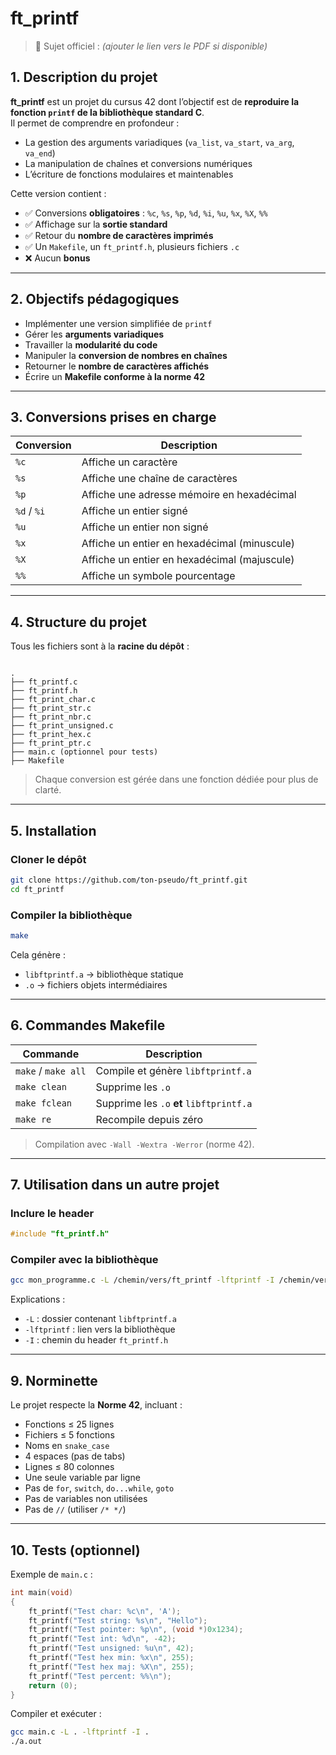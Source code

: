 

# ft_printf

> 📄 Sujet officiel : *(ajouter le lien vers le PDF si disponible)*

## 1. Description du projet  
**ft_printf** est un projet du cursus 42 dont l’objectif est de **reproduire la fonction `printf` de la bibliothèque standard C**.  
Il permet de comprendre en profondeur :
- La gestion des arguments variadiques (`va_list`, `va_start`, `va_arg`, `va_end`)
- La manipulation de chaînes et conversions numériques
- L’écriture de fonctions modulaires et maintenables

Cette version contient :
- ✅ Conversions **obligatoires** : `%c`, `%s`, `%p`, `%d`, `%i`, `%u`, `%x`, `%X`, `%%`
- ✅ Affichage sur la **sortie standard**
- ✅ Retour du **nombre de caractères imprimés**
- ✅ Un `Makefile`, un `ft_printf.h`, plusieurs fichiers `.c`
- ❌ Aucun **bonus**

---

## 2. Objectifs pédagogiques  
- Implémenter une version simplifiée de `printf`  
- Gérer les **arguments variadiques**  
- Travailler la **modularité du code**  
- Manipuler la **conversion de nombres en chaînes**  
- Retourner le **nombre de caractères affichés**  
- Écrire un **Makefile conforme à la norme 42**

---

## 3. Conversions prises en charge

| Conversion | Description |
|------------|-------------|
| `%c` | Affiche un caractère |
| `%s` | Affiche une chaîne de caractères |
| `%p` | Affiche une adresse mémoire en hexadécimal |
| `%d` / `%i` | Affiche un entier signé |
| `%u` | Affiche un entier non signé |
| `%x` | Affiche un entier en hexadécimal (minuscule) |
| `%X` | Affiche un entier en hexadécimal (majuscule) |
| `%%` | Affiche un symbole pourcentage |

---

## 4. Structure du projet

Tous les fichiers sont à la **racine du dépôt** :

```

.
├── ft_printf.c
├── ft_printf.h
├── ft_print_char.c
├── ft_print_str.c
├── ft_print_nbr.c
├── ft_print_unsigned.c
├── ft_print_hex.c
├── ft_print_ptr.c
├── main.c (optionnel pour tests)
├── Makefile

````

> Chaque conversion est gérée dans une fonction dédiée pour plus de clarté.

---

## 5. Installation

### Cloner le dépôt
```bash
git clone https://github.com/ton-pseudo/ft_printf.git
cd ft_printf
````

### Compiler la bibliothèque

```bash
make
```

Cela génère :

* `libftprintf.a` → bibliothèque statique
* `.o` → fichiers objets intermédiaires

---

## 6. Commandes Makefile

| Commande            | Description                              |
| ------------------- | ---------------------------------------- |
| `make` / `make all` | Compile et génère `libftprintf.a`        |
| `make clean`        | Supprime les `.o`                        |
| `make fclean`       | Supprime les `.o` **et** `libftprintf.a` |
| `make re`           | Recompile depuis zéro                    |

> Compilation avec `-Wall -Wextra -Werror` (norme 42).

---

## 7. Utilisation dans un autre projet

### Inclure le header

```c
#include "ft_printf.h"
```

### Compiler avec la bibliothèque

```bash
gcc mon_programme.c -L /chemin/vers/ft_printf -lftprintf -I /chemin/vers/ft_printf
```

Explications :

* `-L` : dossier contenant `libftprintf.a`
* `-lftprintf` : lien vers la bibliothèque
* `-I` : chemin du header `ft_printf.h`

---

## 9. Norminette

Le projet respecte la **Norme 42**, incluant :

* Fonctions ≤ 25 lignes
* Fichiers ≤ 5 fonctions
* Noms en `snake_case`
* 4 espaces (pas de tabs)
* Lignes ≤ 80 colonnes
* Une seule variable par ligne
* Pas de `for`, `switch`, `do...while`, `goto`
* Pas de variables non utilisées
* Pas de `//` (utiliser `/* */`)

---

## 10. Tests (optionnel)

Exemple de `main.c` :

```c
int main(void)
{
    ft_printf("Test char: %c\n", 'A');
    ft_printf("Test string: %s\n", "Hello");
    ft_printf("Test pointer: %p\n", (void *)0x1234);
    ft_printf("Test int: %d\n", -42);
    ft_printf("Test unsigned: %u\n", 42);
    ft_printf("Test hex min: %x\n", 255);
    ft_printf("Test hex maj: %X\n", 255);
    ft_printf("Test percent: %%\n");
    return (0);
}
```

Compiler et exécuter :

```bash
gcc main.c -L . -lftprintf -I .
./a.out
```
